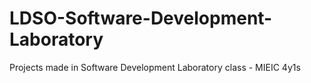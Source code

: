 # LDSO-Software-Development-Laboratory
Projects made in Software Development Laboratory class - MIEIC 4y1s 
